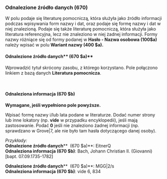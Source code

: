 ### Odnalezione źródło danych (670) 
  

W polu podaje się literaturę pomocniczą, która służyła jako źródło informacji podczas wpisywania form nazwy i dat, oraz podaje się formę nazwy i dat w niej znalezioną. Podaje się także literaturę pomocniczą, która służyła jako literatura referencyjna, lecz nie znaleziono w niej żadnej informacji. Formy nazwy różniące się od formy podanej w **Hasło - Nazwa osobowa (100$a)** należy wpisać w polu **Wariant nazwy (400 $a).**

#### Odnalezione źródło danych**&nbsp;(670 $a)**

Wprowadzić tytuł skrócony zasobu, z którego korzystano. Pole połączono linkiem z bazą danych **Literatura pomocnicza**.

&nbsp;

#### **Odnaleziona informacja (670 $b)**

**Wymagane, jeśli wypełniono pole powyższe.&nbsp;**

Wpisać formę nazwy i/lub lata podane w literaturze. Dodać numer strony lub inne lokatory (np. **vide** w przypadku encyklopedii), jeśli mają zastosowanie. Podać **0** jeśli nie znaleziono żadnej informacji (np. sprawdzano w Grove|7, ale nie było tam hasła dotyczącego danej osoby).

_Przykłady:_  
**Odnalezione źródło danych**** &nbsp;(670 $a)**: EitnerQ  
**Odnaleziona informacja (670 $b)**: Bach, Johann Christian II. (Giovanni) [bapt. 07.09.1735-1782]  
  
**Odnalezione źródło danych**** &nbsp;(670 $a)**: MGG|2/s  
**Odnaleziona informacja (670 $b)**: vide 6, 834